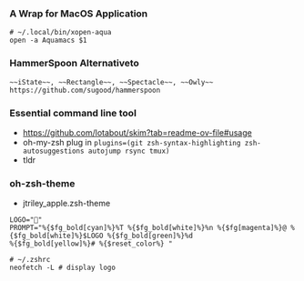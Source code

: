 ### A Wrap for MacOS Application 
```
# ~/.local/bin/xopen-aqua
open -a Aquamacs $1
```

### HammerSpoon Alternativeto
```
~~iState~~, ~~Rectangle~~, ~~Spectacle~~, ~~Owly~~
https://github.com/sugood/hammerspoon
```
### Essential command line tool
 - https://github.com/lotabout/skim?tab=readme-ov-file#usage
 - oh-my-zsh plug in ```plugins=(git zsh-syntax-highlighting zsh-autosuggestions autojump rsync tmux)```
 - tldr


### oh-zsh-theme
- jtriley_apple.zsh-theme
```
LOGO=""
PROMPT="%{$fg_bold[cyan]%}%T %{$fg_bold[white]%}%n %{$fg[magenta]%}@ %{$fg_bold[white]%}$LOGO %{$fg_bold[green]%}%d
%{$fg_bold[yellow]%}# %{$reset_color%} "
```
```
# ~/.zshrc
neofetch -L # display logo
```
